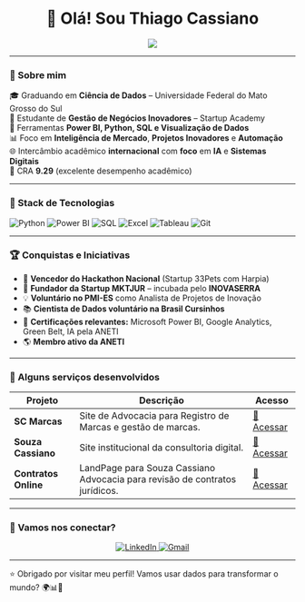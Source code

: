<h1 align="center">🚀 Olá! Sou Thiago Cassiano</h1>

<p align="center">
  <img src="https://readme-typing-svg.herokuapp.com/?lines=Cientista+de+Dados+%7C+Negócios+Inovadores;Analista+de+BI+e+IA+aplicada;Transformando+dados+em+estratégia+real&center=true&width=600&height=45">
</p>

---

### 🧠 Sobre mim

🎓 Graduando em **Ciência de Dados** – Universidade Federal do Mato Grosso do Sul  
🎯 Estudante de **Gestão de Negócios Inovadores** – Startup Academy  
🤖 Ferramentas **Power BI, Python, SQL e Visualização de Dados**  
📊 Foco em **Inteligência de Mercado**, **Projetos Inovadores** e **Automação**  
🌐 Intercâmbio acadêmico **internacional** com **foco** em **IA** e **Sistemas Digitais**  
🧠 CRA **9.29** (excelente desempenho acadêmico)

---

### 🧰 Stack de Tecnologias

![Python](https://img.shields.io/badge/-Python-3776AB?style=flat&logo=python&logoColor=white)
![Power BI](https://img.shields.io/badge/-PowerBI-F2C811?style=flat&logo=powerbi&logoColor=black)
![SQL](https://img.shields.io/badge/-SQL-4479A1?style=flat&logo=postgresql&logoColor=white)
![Excel](https://img.shields.io/badge/-Excel-217346?style=flat&logo=microsoft-excel&logoColor=white)
![Tableau](https://img.shields.io/badge/-Tableau-E97627?style=flat&logo=tableau&logoColor=white)
![Git](https://img.shields.io/badge/-Git-F05032?style=flat&logo=git&logoColor=white)

---

### 🏆 Conquistas e Iniciativas

- 🥇 **Vencedor do Hackathon Nacional** (Startup 33Pets com Harpia)
- 🚀 **Fundador da Startup MKTJUR** – incubada pelo **INOVASERRA**
- 💡 **Voluntário no PMI-ES** como Analista de Projetos de Inovação
- 📚 **Cientista de Dados voluntário na Brasil Cursinhos**
- 🏅 **Certificações relevantes:** Microsoft Power BI, Google Analytics, Green Belt, IA pela ANETI
- 🌎 **Membro ativo da ANETI**

---

### 🚀 Alguns serviços desenvolvidos

| Projeto | Descrição | Acesso |
|--------|-----------|--------|
| **SC Marcas** | Site de Advocacia para Registro de Marcas e gestão de marcas. | [🔗 Acessar](https://scmarcas.souzacassiano.com/) |
| **Souza Cassiano** | Site institucional da consultoria digital. | [🔗 Acessar](https://www.souzacassiano.com/) |
| **Contratos Online** | LandPage para Souza Cassiano Advocacia para revisão de contratos jurídicos. | [🔗 Acessar](https://contratos.souzacassiano.com/) |

---

### 🤝 Vamos nos conectar?

<p align="center">
  <a href="https://www.linkedin.com/in/thiago-cassiano-132098232/" target="_blank">
    <img alt="LinkedIn" src="https://img.shields.io/badge/LinkedIn-0A66C2?style=for-the-badge&logo=linkedin&logoColor=white">
  </a>
  <a href="mailto:cassianothiago99@gmail.com">
    <img alt="Gmail" src="https://img.shields.io/badge/Gmail-D14836?style=for-the-badge&logo=gmail&logoColor=white">
  </a>
</p>

---

⭐ Obrigado por visitar meu perfil! Vamos usar dados para transformar o mundo? 🌍📊🚀

